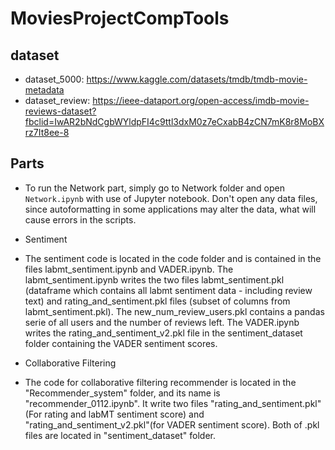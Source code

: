 # MoviesProjectCompTools
## dataset
- dataset_5000: https://www.kaggle.com/datasets/tmdb/tmdb-movie-metadata
- dataset_review: https://ieee-dataport.org/open-access/imdb-movie-reviews-dataset?fbclid=IwAR2bNdCgbWYldpFI4c9ttl3dxM0z7eCxabB4zCN7mK8r8MoBXrz7It8ee-8

## Parts
- To run the Network part, simply go to Network folder and open ```Network.ipynb``` with use of Jupyter notebook. Don't open any data files, since autoformatting in some applications may alter the data, what will cause errors in the scripts.

- Sentiment
- The sentiment code is located in the code folder and is contained in the files labmt_sentiment.ipynb and VADER.ipynb. The labmt_sentiment.ipynb writes the two files labmt_sentiment.pkl (dataframe which contains all labmt sentiment data - including review text) and rating_and_sentiment.pkl files (subset of columns from labmt_sentiment.pkl). The new_num_review_users.pkl contains a pandas serie of all users and the number of reviews left. 
The VADER.ipynb writes the rating_and_sentiment_v2.pkl  file in the sentiment_dataset folder containing the  VADER sentiment scores.

- Collaborative Filtering
- The code for collaborative filtering recommender is located in the "Recommender_system" folder, and its name is "recommender_0112.ipynb". It write two files "rating_and_sentiment.pkl"(For rating and labMT sentiment score) and "rating_and_sentiment_v2.pkl"(for VADER sentiment score). Both of .pkl files are located in "sentiment_dataset" folder.
